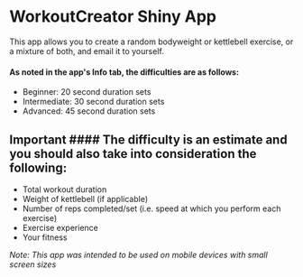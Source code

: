 # WorkoutCreator Shiny App

This app allows you to create a random bodyweight or kettlebell exercise, or a mixture of both, and email it to yourself.

#### As noted in the app's Info tab, the difficulties are as follows:
* Beginner: 20 second duration sets
* Intermediate: 30 second duration sets
* Advanced: 45 second duration sets

## **Important** #### The difficulty is an estimate and you should also take into consideration the following:
* Total workout duration
* Weight of kettlebell (if applicable)
* Number of reps completed/set (i.e. speed at which you perform each exercise)
* Exercise experience
* Your fitness


_Note: This app was intended to be used on mobile devices with small screen sizes_
